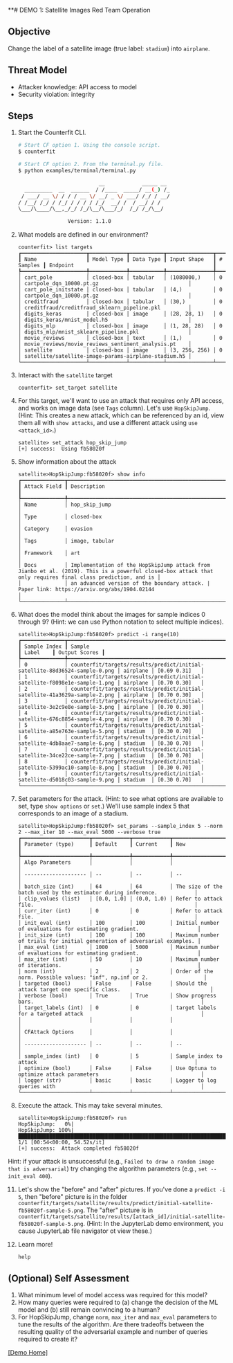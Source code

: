**# DEMO 1: Satellite Images Red Team Operation

## Objective
Change the label of a satellite image (true label: `stadium`) into `airplane`.

## Threat Model
- Attacker knowledge: API access to model
- Security violation: integrity

## Steps

1. Start the Counterfit CLI.
    ```bash
    # Start CF option 1. Using the console script.
    $ counterfit 
   
    # Start CF option 2. From the terminal.py file.
    $ python examples/terminal/terminal.py
   
                              __            _____ __
      _________  __  ______  / /____  _____/ __(_) /_
     / ___/ __ \/ / / / __ \/ __/ _ \/ ___/ /_/ / __/
    / /__/ /_/ / /_/ / / / / /_/  __/ /  / __/ / /
    \___/\____/\__,_/_/ /_/\__/\___/_/  /_/ /_/\__/

                    Version: 1.1.0
    ```

2. What models are defined in our environment?
    ```
    counterfit> list targets 
   ┏━━━━━━━━━━━━━━━━━━━━━┳━━━━━━━━━━━━┳━━━━━━━━━━━┳━━━━━━━━━━━━━━━┳━━━━━━━━━━━┳━━━━━━━━━━━━━━━━━━━━━━━━━━━━━━━━━━━━━━━━━━━━━━━━━━━━━━┓
   ┃ Name                ┃ Model Type ┃ Data Type ┃ Input Shape   ┃ # Samples ┃ Endpoint                                             ┃
   ┡━━━━━━━━━━━━━━━━━━━━━╇━━━━━━━━━━━━╇━━━━━━━━━━━╇━━━━━━━━━━━━━━━╇━━━━━━━━━━━╇━━━━━━━━━━━━━━━━━━━━━━━━━━━━━━━━━━━━━━━━━━━━━━━━━━━━━━┩
   │ cart_pole           │ closed-box │ tabular   │ (1080000,)    │ 0         │ cartpole_dqn_10000.pt.gz                             │
   │ cart_pole_initstate │ closed-box │ tabular   │ (4,)          │ 0         │ cartpole_dqn_10000.pt.gz                             │
   │ creditfraud         │ closed-box │ tabular   │ (30,)         │ 0         │ creditfraud/creditfraud_sklearn_pipeline.pkl         │
   │ digits_keras        │ closed-box │ image     │ (28, 28, 1)   │ 0         │ digits_keras/mnist_model.h5                          │
   │ digits_mlp          │ closed-box │ image     │ (1, 28, 28)   │ 0         │ digits_mlp/mnist_sklearn_pipeline.pkl                │
   │ movie_reviews       │ closed-box │ text      │ (1,)          │ 0         │ movie_reviews/movie_reviews_sentiment_analysis.pt    │
   │ satellite           │ closed-box │ image     │ (3, 256, 256) │ 0         │ satellite/satellite-image-params-airplane-stadium.h5 │
   └─────────────────────┴────────────┴───────────┴───────────────┴───────────┴──────────────────────────────────────────────────────┘
    ```

3. Interact with the `satellite` target
    ```
    counterfit> set_target satellite
    ```


4. For this target, we'll want to use an attack that requires only API access, and works on image data (see `Tags` column).  Let's use `HopSkipJump`.  (Hint: This creates a new attack, which can be referenced by an id, view them all with `show attacks`, and use a different attack using `use <attack_id>`.)
    ```
    satellite> set_attack hop_skip_jump 
    [+] success:  Using fb58020f
    ```


5. Show information about the attack
    ```
    satellite>HopSkipJump:fb58020f> show info
    ┏━━━━━━━━━━━━━━┳━━━━━━━━━━━━━━━━━━━━━━━━━━━━━━━━━━━━━━━━━━━━━━━━━━━━━━━━━━━━━━━━━━━━━━━━━━━━━━━━━━━━━━━━━━━━━━━━━━━━━━━━━━━━━━━━━━━━━━━━━━━━━━━━━━━━━━━━━━━━━━━━━━━━━━━━━━━┓
    ┃ Attack Field ┃ Description                                                                                                                                               ┃
    ┡━━━━━━━━━━━━━━╇━━━━━━━━━━━━━━━━━━━━━━━━━━━━━━━━━━━━━━━━━━━━━━━━━━━━━━━━━━━━━━━━━━━━━━━━━━━━━━━━━━━━━━━━━━━━━━━━━━━━━━━━━━━━━━━━━━━━━━━━━━━━━━━━━━━━━━━━━━━━━━━━━━━━━━━━━━━┩
    │ Name         │ hop_skip_jump                                                                                                                                             │
    │ Type         │ closed-box                                                                                                                                                │
    │ Category     │ evasion                                                                                                                                                   │
    │ Tags         │ image, tabular                                                                                                                                            │
    │ Framework    │ art                                                                                                                                                       │
    │ Docs         │ Implementation of the HopSkipJump attack from Jianbo et al. (2019). This is a powerful closed-box attack that only requires final class prediction, and is │
    │              │ an advanced version of the boundary attack. | Paper link: https://arxiv.org/abs/1904.02144                                                                │
    └──────────────┴───────────────────────────────────────────────────────────────────────────────────────────────────────────────────────────────────────────────────────────┘
    ```


6. What does the model think about the images for sample indices 0 through 9? (Hint: we can use Python notation to select multiple indices).
    ```
    satellite>HopSkipJump:fb58020f> predict -i range(10)
    ┏━━━━━━━━━━━━━━┳━━━━━━━━━━━━━━━━━━━━━━━━━━━━━━━━━━━━━━━━━━━━━━━━━━━━━━━━━━━━━━━━━━━━━━━━━━━━┳━━━━━━━━━━┳━━━━━━━━━━━━━━━┓
    ┃ Sample Index ┃ Sample                                                                     ┃ Label    ┃ Output Scores ┃
    ┡━━━━━━━━━━━━━━╇━━━━━━━━━━━━━━━━━━━━━━━━━━━━━━━━━━━━━━━━━━━━━━━━━━━━━━━━━━━━━━━━━━━━━━━━━━━━╇━━━━━━━━━━╇━━━━━━━━━━━━━━━┩
    │ 0            │ counterfit/targets/results/predict/initial-satellite-88d36524-sample-0.png │ airplane │ [0.69 0.31]   │
    │ 1            │ counterfit/targets/results/predict/initial-satellite-f8098e1e-sample-1.png │ airplane │ [0.70 0.30]   │
    │ 2            │ counterfit/targets/results/predict/initial-satellite-41a3629a-sample-2.png │ airplane │ [0.70 0.30]   │
    │ 3            │ counterfit/targets/results/predict/initial-satellite-3e2c9e8e-sample-3.png │ airplane │ [0.70 0.30]   │
    │ 4            │ counterfit/targets/results/predict/initial-satellite-676c8854-sample-4.png │ airplane │ [0.70 0.30]   │
    │ 5            │ counterfit/targets/results/predict/initial-satellite-a85e763e-sample-5.png │ stadium  │ [0.30 0.70]   │
    │ 6            │ counterfit/targets/results/predict/initial-satellite-4db8aae7-sample-6.png │ stadium  │ [0.30 0.70]   │
    │ 7            │ counterfit/targets/results/predict/initial-satellite-34ce22ce-sample-7.png │ stadium  │ [0.30 0.70]   │
    │ 8            │ counterfit/targets/results/predict/initial-satellite-5399ac10-sample-8.png │ stadium  │ [0.30 0.70]   │
    │ 9            │ counterfit/targets/results/predict/initial-satellite-d5018c03-sample-9.png │ stadium  │ [0.30 0.70]   │
    └──────────────┴────────────────────────────────────────────────────────────────────────────┴──────────┴───────────────┘
    ```


7. Set parameters for the attack.  (Hint: to see what options are available to set, type `show options` or `set`.)  We'll use sample index 5 that corresponds to an image of a stadium.
    ```
    satellite>HopSkipJump:fb58020f> set_params --sample_index 5 --norm 2 --max_iter 10 --max_eval 5000 --verbose true
    ┏━━━━━━━━━━━━━━━━━━━━━━┳━━━━━━━━━━━━┳━━━━━━━━━━━━┳━━━━━━━━━━━━━━━━━━━━━━━━━━━━━━━━━━━━━━━━━━━━━━━━━━━━━━━━━━━━━━━━━━━━━━━━━━┓
    ┃ Parameter (type)     ┃ Default    ┃ Current    ┃ New                                                                      ┃
    ┡━━━━━━━━━━━━━━━━━━━━━━╇━━━━━━━━━━━━╇━━━━━━━━━━━━╇━━━━━━━━━━━━━━━━━━━━━━━━━━━━━━━━━━━━━━━━━━━━━━━━━━━━━━━━━━━━━━━━━━━━━━━━━━┩
    │ Algo Parameters      │            │            │                                                                          │
    │ -------------------- │ --         │ --         │ --                                                                       │
    │ batch_size (int)     │ 64         │ 64         │ The size of the batch used by the estimator during inference.            │
    │ clip_values (list)   │ [0.0, 1.0] │ (0.0, 1.0) │ Refer to attack file.                                                    │
    │ curr_iter (int)      │ 0          │ 0          │ Refer to attack file.                                                    │
    │ init_eval (int)      │ 100        │ 100        │ Initial number of evaluations for estimating gradient.                   │
    │ init_size (int)      │ 100        │ 100        │ Maximum number of trials for initial generation of adversarial examples. │
    │ max_eval (int)       │ 1000       │ 5000       │ Maximum number of evaluations for estimating gradient.                   │
    │ max_iter (int)       │ 50         │ 10         │ Maximum number of iterations.                                            │
    │ norm (int)           │ 2          │ 2          │ Order of the norm. Possible values: "inf", np.inf or 2.                  │
    │ targeted (bool)      │ False      │ False      │ Should the attack target one specific class.                             │
    │ verbose (bool)       │ True       │ True       │ Show progress bars.                                                      │
    │ target_labels (int)  │ 0          │ 0          │ target labels for a targeted attack                                      │
    │                      │            │            │                                                                          │
    │ CFAttack Options     │            │            │                                                                          │
    │ -------------------- │ --         │ --         │ --                                                                       │
    │ sample_index (int)   │ 0          │ 5          │ Sample index to attack                                                   │
    │ optimize (bool)      │ False      │ False      │ Use Optuna to optimize attack parameters                                 │
    │ logger (str)         │ basic      │ basic      │ Logger to log queries with                                               │
    └──────────────────────┴────────────┴────────────┴──────────────────────────────────────────────────────────────────────────┘
    ```


8. Execute the attack.  This may take several minutes.
    ```
    satellite>HopSkipJump:fb58020f> run
    HopSkipJump:   0%|   
    HopSkipJump: 100%|████████████████████████████████████████████████████████████████████████████████████████████████████████████████████████████| 1/1 [00:54<00:00, 54.52s/it]
    [+] success:  Attack completed fb58020f
    ```
  Hint: if your attack is unsuccessful (e.g., `Failed to draw a random image that is adversarial`) try changing the algorithm parameters (e.g., `set --init_eval 400`).

11. Let's show the "before" and "after" pictures.  If you've done a `predict -i 5`, then "before" picture is in the folder `counterfit/targets/satellite/results/predict/initial-satellite-fb58020f-sample-5.png`.  The "after" picture is in `counterfit/targets/satellite/results/[attack_id]/initial-satellite-fb58020f-sample-5.png`. (Hint: In the JupyterLab demo environment, you cause JupyterLab file navigator ot view these.)


12. Learn more!
    ```
    help
    ```

## (Optional) Self Assessment
1. What minimum level of model access was required for this model?
2. How many queries were required to (a) change the decision of the ML model and (b) still remain convincing to a human?
3. For HopSkipJump, change `norm`, `max_iter` and `max_eval` parameters to tune the results of the algorithm.  Are there tradeoffs between the resulting quality of the adversarial example and number of queries required to create it?

[[Demo Home]](./README.MD)